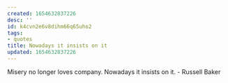 ```yaml
---
created: 1654632837226
desc: ''
id: k4cvn2e6v8dihm66q65uho2
tags:
- quotes
title: Nowadays it insists on it
updated: 1654632837226
---
```

   
Misery no longer loves company. Nowadays it insists on it. - Russell Baker